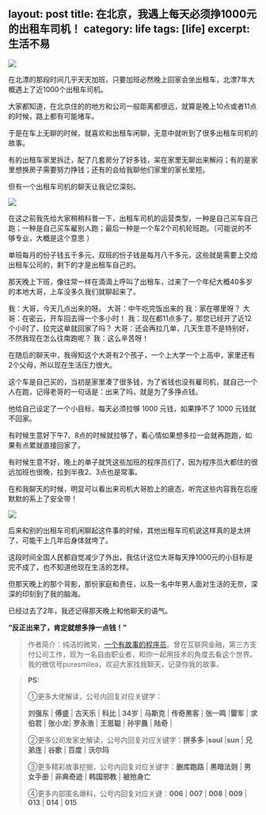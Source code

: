 layout: post
title: 在北京，我遇上每天必须挣1000元的出租车司机！
category: life
tags: [life]
excerpt: 生活不易
---

![](http://favorites.ren/assets/images/2020/it/chuzuche01.jpg)  

在北漂的那段时间几乎天天加班，只要加班必然晚上回家会坐出租车，北漂7年大概遇上了近1000个出租车司机。

大家都知道，在北京住的的地方和公司一般距离都很远，就算是晚上10点或者11点的时候，路上都有可能堵车。

于是在车上无聊的时候，就喜欢和出租车闲聊，无意中就听到了很多出租车司机的故事。

有的出租车家里拆迁，配了几套房分了好多钱，呆在家里无聊出来解闷；有的是家里想换房子需要努力挣钱；还有的会给我聊他们家里的家长里短。

但有一个出租车司机的聊天让我记忆深刻。

![](http://favorites.ren/assets/images/2020/it/chuzuche02.jpg)  

在这之前我先给大家稍稍科普一下，出租车司机的运营类型，一种是自己买车自己跑；一种是自己买车雇别人跑；最后一种是一个车2个司机轮班跑。（可能说的不够专业，大概是这个意思 ）

单班每月的份子钱五千多元，双班的份子钱是每月八千多元，这些就是需要上交给出租车公司的，剩下的才是出租车自己的。

那天晚上下班，像往常一样在滴滴上呼叫了出租车，过来了一个年纪大概40多岁的本地大哥，上车没多久我们就聊起来了。

我：大哥，今天几点出来的呀。
大哥：中午吃完饭出来的
我：家在哪里呀？
大哥：在密云，开车回去得一个多小时！
我：现在都11点多了，那您已经开了近12个小时了，拉完这单就回家了吗？
大哥：还会再拉几单，几天生意不是特别好，不然我现在怎么往南跑呢？
我：这么辛苦呀！

在随后的聊天中，我得知这个大哥有2个孩子，一个上大学一个上高中，家里还有2个父母，所以现在生活压力很大。

这个车是自己买的，当初是家里凑了很多钱，为了省钱也没有雇司机，就自己一个人在跑，记得老哥的一句话是：出来了吗，就是为了多挣点钱。

他给自己设定了一个小目标，每天必须拉够 1000 元钱，如果挣不了 1000 元钱就不回家。

有时候生意好下午7、8点的时候就拉够了，看心情如果想多拉一会就再跑跑，如果有点累就直接回家了。

有时候生意不好，晚上的单子就凭这些加班的程序员们了，因为程序员大都住的很远加班也很晚，拉到半夜2、3点也是常事。

在和我聊天的时候，明显可以看出来司机大哥脸上的疲态，听完这些内容我在后座默默的系上了安全带！

![](http://favorites.ren/assets/images/2020/it/chuzuche03.jpg)  

后来和别的出租车司机闲聊起这件事的时候，其他出租车司机说这样真的是太拼了，可能干上几年后身体就垮了。

这段时间全国人民都自觉减少了外出，我估计这位大哥每天挣1000元的小目标是完不成了，也不知道他现在生活的怎样。

但那天晚上的那个背影，那份家庭和责任，以及一名中年男人面对生活的无奈，深深的印刻到了我的脑海。

已经过去了2年，我还记得那天晚上和他聊天的语气。

**“反正出来了，肯定就想多挣一点钱！”**

>作者简介：纯洁的微笑，[一个有故事的程序员](http://www.ityouknow.com/life/2020/03/25/fengkou-10year.html)。曾在互联网金融，第三方支付公司工作，现为一名自由职业者，和你一起用技术的角度去看这个世界。我的微信号puresmilea，欢迎大家找我聊天，记录你我的故事。


>**PS:**
>
>①更多大佬解读，公号内回复对应关键字：
>
>**刘强东** | **傅盛** | **古天乐** | **科比** | **34岁** | **马斯克** | **传奇黑客** | **张一鸣** |**雷军** | **求伯君** | **张小龙**| **罗永浩** | **王思聪** | **孙宇晨** | **陆奇** |
>
>②更多公司发家史解读，公号内回复对应关键字：**拼多多** |**soul** |**sun** | **兄弟连** | **谷歌** | **百度** | **沃尔玛**
>
>③更多精彩故事挖掘，公号内回复对应关键字：**删库跑路** | **黑暗法则** | **男女手册** | **非典奇迹** | **韩国邪教** | **被抢身亡**
>
>④更多内部匿名爆料，公号内回复对应关键：**006** | **007** | **008** | **009** | **013** | **014** | **015**